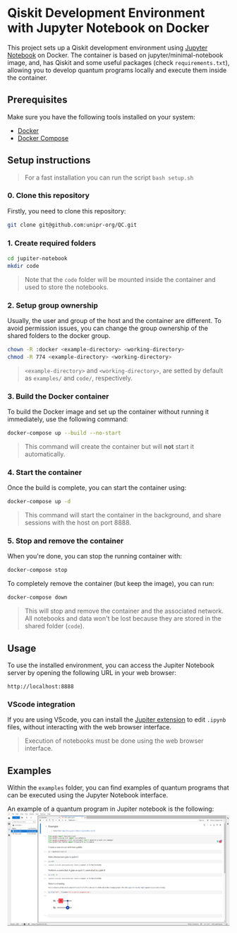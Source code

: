 # Qiskit Development Environment with Jupyter Notebook on Docker

This project sets up a Qiskit development environment using [Jupyter Notebook](https://jupyter.org) on Docker. The container is based on jupyter/minimal-notebook image, and, has Qiskit and some useful packages (check `requirements.txt`), allowing you to develop quantum programs locally and execute them inside the container.

## Prerequisites

Make sure you have the following tools installed on your system:

-   [Docker](https://docs.docker.com/get-docker/)
-   [Docker Compose](https://docs.docker.com/compose/install/)

## Setup instructions

> For a fast installation you can run the script `bash setup.sh`

### 0. Clone this repository

Firstly, you need to clone this repository:

```bash
git clone git@github.com:unipr-org/QC.git
```

### 1. Create required folders

```bash
cd jupiter-notebook
mkdir code
```

> Note that the `code` folder will be mounted inside the container and used to store the notebooks.

### 2. Setup group ownership

Usually, the user and group of the host and the container are different. To avoid permission issues, you can change the group ownership of the shared folders to the docker group.

```bash
chown -R :docker <example-directory> <working-directory>
chmod -R 774 <example-directory> <working-directory>
```

> `<example-directory>` and `<working-directory>`, are setted by default as `examples/` and `code/`, respectively. 

### 3. Build the Docker container

To build the Docker image and set up the container without running it immediately, use the following command:

```bash
docker-compose up --build --no-start
```

> This command will create the container but will **not** start it automatically.

### 4. Start the container

Once the build is complete, you can start the container using:

```bash
docker-compose up -d
```

> This command will start the container in the background, and share sessions with the host on port 8888.

### 5. Stop and remove the container

When you're done, you can stop the running container with:

```bash
docker-compose stop
```

To completely remove the container (but keep the image), you can run:

```bash
docker-compose down
```

> This will stop and remove the container and the associated network. All notebooks and data won't be lost because they are stored in the shared folder (`code`).

## Usage

To use the installed environment, you can access the Jupiter Notebook server by opening the following URL in your web browser:

```
http://localhost:8888
```

### VScode integration

If you are using VScode, you can install the [Jupiter extension](https://marketplace.visualstudio.com/items?itemName=ms-toolsai.jupyter) to edit `.ipynb` files, without interacting with the web browser interface.

> Execution of notebooks must be done using the web browser interface.

## Examples

Within the `examples` folder, you can find examples of quantum programs that can be executed using the Jupyter Notebook interface.

An example of a quantum program in Jupiter notebook is the following:
![hello_qiskit image](docs/hello_qiskit.png)
